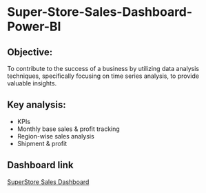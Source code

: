 # Super-Store-Sales-Dashboard-Power-BI

##  Objective:
To contribute to the success of a business by utilizing data analysis techniques, specifically focusing on time series analysis, to provide valuable insights. 

## Key analysis:
- KPIs
- Monthly base sales & profit tracking
- Region-wise sales analysis
- Shipment & profit

## Dashboard link
<a href = "https://github.com/Tehreem112/Super-Store-Sales-Dashboard-Power-BI/blob/main/Super%20Store%20Dashboard%20Power%20BI.png"> SuperStore Sales Dashboard</a>
